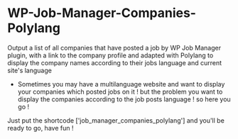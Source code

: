 # WP-Job-Manager-Companies-Polylang
Output a list of all companies that have posted a job by WP Job Manager plugin, with a link to the company profile and adapted with Polylang to display the company names according to their jobs language and current site's language


- Sometimes you may have a multilanguage website and want to display your companies which posted jobs on it ! but the problem you want to display the companies according to the job posts language ! so here you go ! 

Just put the shortcode ['job_manager_companies_polylang'] and you'll be ready to go, have fun !